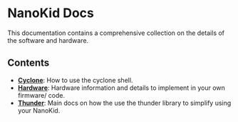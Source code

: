 # NanoKid Docs
This documentation contains a comprehensive collection on the details of the software and hardware.

## Contents
- [**Cyclone**](./cyclone/main): How to use the cyclone shell.
- [**Hardware**](./hardware/main): Hardware information and details to implement in your own firmware/ code.
- [**Thunder**](./thunder/main): Main docs on how the use the thunder library to simplify using your NanoKid.